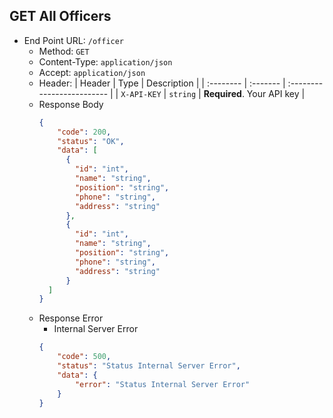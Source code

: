 ## GET All Officers
- End Point URL: `/officer`
    - Method: `GET`
    - Content-Type: `application/json`
    - Accept: `application/json`
    - Header:
      | Header 	| Type     | Description                |
      | :-------- | :------- | :------------------------- |
      | `X-API-KEY` | `string` | **Required**. Your API key |
    - Response Body
      ```json
      {
          "code": 200,
          "status": "OK",
          "data": [
            {
              "id": "int",
              "name": "string",
              "position": "string",
              "phone": "string",
              "address": "string"
            },
            {
              "id": "int",
              "name": "string",
              "position": "string",
              "phone": "string",
              "address": "string"
            }   
        ] 
      }
      ```
    - Response Error
        - Internal Server Error
      ```json
      {
          "code": 500,
          "status": "Status Internal Server Error",
          "data": {
              "error": "Status Internal Server Error"
          }
      }
      ```
